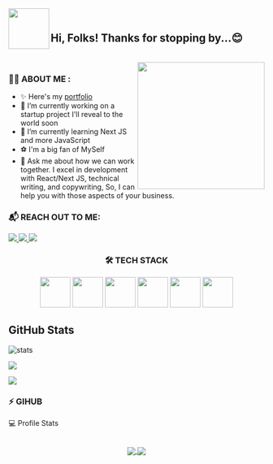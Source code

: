<img align="left" src="https://blog.joypixels.com/content/images/2019/06/waving_hand_sign_1024.gif" width="80">
<br>
<h2> Hi, Folks! Thanks for stopping by...😊</h2>

<br clear="left" />

<img align="right" src="https://github.com/ShruAgarwal/ksound22/blob/main/cover.gif" width="250">

### 🙋‍♂️ ABOUT ME : 

- ✨ Here's my [portfolio](http://devu01.netlify.app)
- 🔭 I’m currently working on a startup project I'll reveal to the world soon
- 🌱 I’m currently learning Next JS and more JavaScript
- ⚽ I'm a big fan of MySelf
- 💬 Ask me about how we can work together. I excel in development with React/Next JS, technical writing, and copywriting, So, I can help you with those aspects of your business.

### 📬 REACH OUT TO ME:
<p align="left">
<a href="https://twitter.com/DeveshK80099670">
<img src="https://img.shields.io/badge/Twitter-1DA1F2.svg?style=for-the-badge&logo=Twitter&logoColor=white">
</a>
<a href="https://github.com/devesh192">
<img src="https://img.shields.io/badge/GitHub-181717.svg?style=for-the-badge&logo=GitHub&logoColor=white">
</a>
<a href="https://www.linkedin.com/in/devesh-k-48517421a">
<img src="https://img.shields.io/badge/LinkedIn-0A66C2.svg?style=for-the-badge&logo=LinkedIn&logoColor=white">
</a>
</p>



<h3 align="center"> 🛠 TECH STACK </h3>
<p align="center">
<img src="https://img.icons8.com/external-tal-revivo-green-tal-revivo/344/external-mongodb-a-cross-platform-document-oriented-database-program-logo-green-tal-revivo.png" width="60" />
<img src="https://www.orangemantra.com/wp-content/uploads/2019/05/expressjs-icon.png" width="60" />
<img src="https://img.icons8.com/ultraviolet/2x/react--v2.gif" width="60" />
<img src="https://img.icons8.com/color/344/nodejs.png" width="60" />
<img src="https://img.icons8.com/color/344/tailwindcss.png" width="60" />
<img src="https://img.icons8.com/external-tal-revivo-filled-tal-revivo/344/external-netlify-a-cloud-computing-company-that-offers-hosting-and-serverless-backend-services-for-static-websites-logo-filled-tal-revivo.png" width="60" />
</p>

## GitHub Stats

![stats](https://github-readme-stats.vercel.app/api?username=devesh192&theme=default&show_icons=true&hide_border=true&count_private=true&include_all_commits=true)

![](https://github-readme-streak-stats.herokuapp.com/?user=devesh192&theme=default&hide_border=true&include_all_commits=true)

![](https://github-readme-stats.vercel.app/api/top-langs/?username=devesh192&langs_count=10&theme=default&show_icons=true&hide_border=true&layout=compact)

### ⚡ GIHUB 

 <summary> 💻 Profile Stats </summary>
 <br/>
 <p align="center">
  <a href="https://github.com/devesh192/github-readme-stats">
   <img align="center" src="https://github-readme-stats.vercel.app/api?username=devesh192&theme=midnight-purple&show_icons=true" />
  </a>
  <a href="https://github.com/devesh192/github-readme-streak-stats">
   <img align="center" src="https://github-readme-streak-stats.herokuapp.com/?user=devesh192&theme=midnight-purple" />
  </a>
  
 </p>
 <br/>
 </details>

<!---
 - 👋 Hi, I’m @Devesh192
- 👀 I’m interested in ...
- 🌱 I’m currently learning ...
- 💞️ I’m looking to collaborate on ...
- 📫 How to reach me ...
<a href="https://github.com/devesh192/github-readme-activity-graph">
  <img src="https://activity-graph.herokuapp.com/graph?username=devesh192&theme=elegant" />
  </a>
- :telescope: I’m working as a Software Engineer and contributing to frontend and backend for building web applications.

- :seedling: Exploring Technical Content Writing.

- :zap: In my free time, I solve problems on GeeksforGeeks and read tech articles.

- :mailbox:How to reach me: [![Linkedin Badge](https://img.shields.io/badge/-kakbar-blue?style=flat&logo=Linkedin&logoColor=white)](your-linkedin-url)

 <div id="badges">
  <a href="your-linkedin-URL">
    <img src="https://img.shields.io/badge/LinkedIn-blue?style=for-the-badge&logo=linkedin&logoColor=white" alt="LinkedIn Badge"/>
  </a>
  <a href="your-youtube-URL">
    <img src="https://img.shields.io/badge/YouTube-red?style=for-the-badge&logo=youtube&logoColor=white" alt="Youtube Badge"/>
  </a>
  <a href="your-twitter-URL">
    <img src="https://img.shields.io/badge/Twitter-blue?style=for-the-badge&logo=twitter&logoColor=white" alt="Twitter Badge"/>
  </a>
</div> --->
<!---
Devesh192/Devesh192 is a ✨ special ✨ repository because its `README.md` (this file) appears on your GitHub profile.
You can click the Preview link to take a look at your changes.
--->
